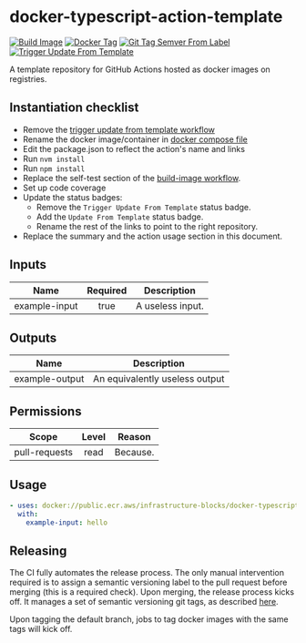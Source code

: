 # docker-typescript-action-template
[![Build Image](https://github.com/infrastructure-blocks/docker-typescript-action-template/actions/workflows/build-image.yml/badge.svg)](https://github.com/infrastructure-blocks/docker-typescript-action-template/actions/workflows/build-image.yml)
[![Docker Tag](https://github.com/infrastructure-blocks/docker-typescript-action-template/actions/workflows/docker-tag.yml/badge.svg)](https://github.com/infrastructure-blocks/docker-typescript-action-template/actions/workflows/docker-tag.yml)
[![Git Tag Semver From Label](https://github.com/infrastructure-blocks/docker-typescript-action-template/actions/workflows/git-tag-semver-from-label.yml/badge.svg)](https://github.com/infrastructure-blocks/docker-typescript-action-template/actions/workflows/git-tag-semver-from-label.yml)
[![Trigger Update From Template](https://github.com/infrastructure-blocks/docker-typescript-action-template/actions/workflows/trigger-update-from-template.yml/badge.svg)](https://github.com/infrastructure-blocks/docker-typescript-action-template/actions/workflows/trigger-update-from-template.yml)

A template repository for GitHub Actions hosted as docker images on registries.

## Instantiation checklist

- Remove the [trigger update from template workflow](.github/workflows/trigger-update-from-template.yml)
- Rename the docker image/container in [docker compose file](./docker/docker-compose.yml)
- Edit the package.json to reflect the action's name and links
- Run `nvm install`
- Run `npm install`
- Replace the self-test section of the [build-image workflow](.github/workflows/build-image.yml).
- Set up code coverage
- Update the status badges:
    - Remove the `Trigger Update From Template` status badge.
    - Add the `Update From Template` status badge.
    - Rename the rest of the links to point to the right repository.
- Replace the summary and the action usage section in this document.

## Inputs

|     Name      | Required | Description      |
|:-------------:|:--------:|------------------|
| example-input |   true   | A useless input. |

## Outputs

|      Name      | Description                    |
|:--------------:|--------------------------------|
| example-output | An equivalently useless output |

## Permissions

|     Scope     | Level | Reason   |
|:-------------:|:-----:|----------|
| pull-requests | read  | Because. |

## Usage

```yaml
- uses: docker://public.ecr.aws/infrastructure-blocks/docker-typescript-action-template:v1
  with:
    example-input: hello
```

## Releasing

The CI fully automates the release process. The only manual intervention required is to assign a semantic
versioning label to the pull request before merging (this is a required check). Upon merging, the
release process kicks off. It manages a set of semantic versioning git tags,
as described [here](https://github.com/infrastructure-blocks/git-tag-semver-action).

Upon tagging the default branch, jobs to tag docker images with the same tags will kick off.
